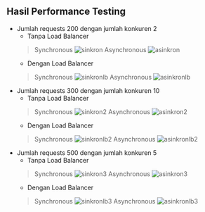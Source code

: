 ## Hasil Performance Testing

- Jumlah requests 200 dengan jumlah konkuren 2
    - Tanpa Load Balancer
    > Synchronous
     ![sinkron](https://github.com/yasintar/progjar-E8/fpt5/sinkron.PNG)
     Asynchronous
     ![asinkron](https://github.com/yasintar/progjar-E8/fpt5/asinkron.PNG)
    - Dengan Load Balancer
    > Synchronous
     ![sinkronlb](https://github.com/yasintar/progjar-E8/fpt5/sinkronlbnew.PNG)
     Asynchronous
     ![asinkronlb](https://github.com/yasintar/progjar-E8/fpt5/asinkronlbnew.PNG)
- Jumlah requests 300 dengan jumlah konkuren 10
    - Tanpa Load Balancer
    > Synchronous
     ![sinkron2](https://github.com/yasintar/progjar-E8/fpt5/sinkron2.PNG)
     Asynchronous
     ![asinkron2](https://github.com/yasintar/progjar-E8/fpt5/asinkron2.PNG)
    - Dengan Load Balancer
    > Synchronous
     ![sinkronlb2](https://github.com/yasintar/progjar-E8/fpt5/sinkronlb2new.PNG)
     Asynchronous
     ![asinkronlb2](https://github.com/yasintar/progjar-E8/fpt5/asinkronlb2new.PNG)
- Jumlah requests 500 dengan jumlah konkuren 5
    - Tanpa Load Balancer
    > Synchronous
     ![sinkron3](https://github.com/yasintar/progjar-E8/fpt5/sinkron3.PNG)
     Asynchronous
     ![asinkron3](https://github.com/yasintar/progjar-E8/fpt5/asinkron3.PNG)
    - Dengan Load Balancer
    > Synchronous
     ![sinkronlb3](https://github.com/yasintar/progjar-E8/fpt5/sinkronlb3.PNG)
     Asynchronous
     ![asinkronlb3](https://github.com/yasintar/progjar-E8/fpt5/asinkronlb3.PNG)
